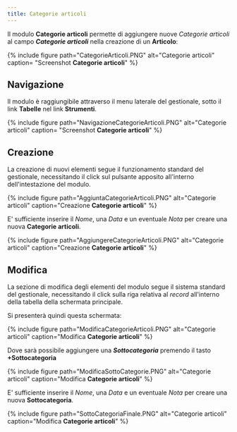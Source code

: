 ```yaml
---
title: Categorie articoli
---
```


Il modulo **Categorie articoli** permette di aggiungere nuove *Categorie articoli* al campo ***Categorie articoli*** nella creazione di un **Articolo**:

{% include figure path="CategorieArticoli.PNG" alt="Categorie articoli" caption= "Screenshot **Categorie articoli**" %}

## Navigazione

Il modulo è raggiungibile attraverso il menu laterale del gestionale, sotto il link **Tabelle** nel link **Strumenti**.

{% include figure path="NavigazioneCategorieArticoli.PNG" alt="Categorie articoli" caption= "Screenshot **Categorie articoli**" %}

## Creazione
La creazione di nuovi elementi segue il funzionamento standard del gestionale, necessitando il click sul pulsante apposito all'interno dell'intestazione del modulo.

{% include figure path="AggiuntaCategorieArticoli.PNG" alt="Categorie articoli" caption="Creazione **Categorie articoli**" %}

E' sufficiente inserire il *Nome*, una *Data* e un eventuale *Nota* per creare una nuova **Categorie articoli**.

{% include figure path="AggiungereCategorieArticoli.PNG" alt="Categorie articoli" caption="Creazione **Categorie articoli**" %}

## Modifica

La sezione di modifica degli elementi del modulo segue il sistema standard del gestionale, necessitando il click sulla riga relativa al *record* all'interno della tabella della schermata principale.

Si presenterà quindi questa schermata:

{% include figure path="ModificaCategorieArticoli.PNG" alt="Categorie articoli" caption="Modifica **Categorie articoli**" %}

Dove sarà possibile aggiungere una ***Sottocategoria*** premendo il tasto **+Sottocategoria** 

{% include figure path="ModificaSottoCategorie.PNG" alt="Categorie articoli" caption="Modifica **Categorie articoli**" %}

E' sufficiente inserire il *Nome*, una *Data* e un eventuale *Nota* per creare una nuova **Sottocategoria**.

{% include figure path="SottoCategoriaFinale.PNG" alt="Categorie articoli" caption="Modifica **Categorie articoli**" %}
